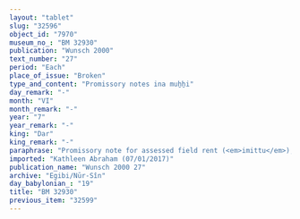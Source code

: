 ```yaml
---
layout: "tablet"
slug: "32596"
object_id: "7970"
museum_no_: "BM 32930"
publication: "Wunsch 2000"
text_number: "27"
period: "Each"
place_of_issue: "Broken"
type_and_content: "Promissory notes ina muẖẖi"
day_remark: "-"
month: "VI"
month_remark: "-"
year: "7"
year_remark: "-"
king: "Dar"
king_remark: "-"
paraphrase: "Promissory note for assessed field rent (<em>imittu</em>), to be delivered in dates.<br /> <strong>B</strong> owes 24 kor of dates to <strong>A</strong>, the assessed field rent (<em>imittu)</em> on land located at (<em>ina muhhi</em>) the New Canal. The full amount of dates (<em>gamru) </em>should be delivered in one instalment according to the creditor&rsquo;s measure in Ta&scaron;rīt (VII) at the upper New Canal, together with (<em>itti</em>) spathes (<em>tuhallu</em>), a load of firewood, spadices (<em>gip&ucirc;</em>), green dates (<em>uhinnu</em>), fibres (<em>mangagu</em>) (and) 2 <em>darīku</em>-containers. In addition, there is barley at <strong>B</strong>&#39;s disposal (<em>ina pāni</em>) that he still (<em>rīhtu</em>) has to deliver in payment of the <em>&scaron;ib&scaron;u</em>-tax on land (<em>&scaron;ib&scaron;u eqli</em>) for Ayyār (II) of the 7<sup>th</sup> year. Witnesses.<br /> &nbsp;<br /> <strong>A </strong>= Marduk-nāṣir-apli/Itti-Marduk-balāṭu//Egibi; <strong>B </strong>= Bēl-ēṭir/&Scaron;ama&scaron;-&scaron;umu-ukīn//Arad-Nergal"
imported: "Kathleen Abraham (07/01/2017)"
publication_name: "Wunsch 2000 27"
archive: "Egibi/Nūr-Sîn"
day_babylonian_: "19"
title: "BM 32930"
previous_item: "32599"
---
```

